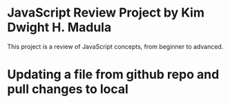 # JavaScript Review Project by Kim Dwight H. Madula
This project is a review of JavaScript concepts, from beginner to advanced.

# Updating a file from github repo and pull changes to local

